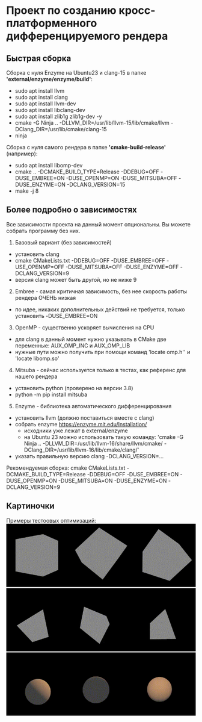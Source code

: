 # Проект по созданию кросс-платформенного дифференцируемого рендера

## Быстрая сборка

Сборка c нуля Enzyme на Ubuntu23 и clang-15 в папке **'external/enzyme/enzyme/build'**:
* sudo apt install llvm
* sudo apt install clang
* sudo apt install llvm-dev
* sudo apt install libclang-dev
* sudo apt install zlib1g zlib1g-dev -y
* cmake -G Ninja .. -DLLVM_DIR=/usr/lib/llvm-15/lib/cmake/llvm -DClang_DIR=/usr/lib/cmake/clang-15
* ninja

Сборка с нуля самого рендера в папке **'cmake-build-release'** (например):
* sudo apt install libomp-dev
* cmake .. -DCMAKE_BUILD_TYPE=Release -DDEBUG=OFF -DUSE_EMBREE=ON -DUSE_OPENMP=ON -DUSE_MITSUBA=OFF -DUSE_ENZYME=ON -DCLANG_VERSION=15
* make -j 8

## Более подробно о зависимостях

Все зависимости проекта на данный момент опциональны. Вы можете собрать программу
без них.

1) Базовый вариант (без зависимостей)
 - установить clang
 - cmake CMakeLists.txt -DDEBUG=OFF -DUSE_EMBREE=OFF -USE_OPENMP=OFF -DUSE_MITSUBA=OFF -DUSE_ENZYME=OFF -DCLANG_VERSION=9
 - версия clang может быть другой, но не ниже 9
2) Embree - самая критичная зависимость, без нее скорость работы рендера ОЧЕНЬ низкая
 - по идее, никаких дополнительных действий не требуется, только установить -DUSE_EMBREE=ON
3) OpenMP - существенно ускоряет вычисления на CPU
 - для clang в данный момент нужно указывать в CMake две переменные: AUX_OMP_INC и AUX_OMP_LIB
 - нужные пути можно получить при помощи команд 'locate omp.h'' и 'locate libomp.so' 
4) Mitsuba - сейчас используется только в тестах, как референс для нашего рендера
 - установить python (проверено на версии 3.8)
 - python -m pip install mitsuba
5) Enzyme - библиотека автоматического дифференцирования
 - установить llvm (должно поставиться вместе с clang)
 - собрать enzyme https://enzyme.mit.edu/Installation/
   * исходники уже лежат в external/enzyme
   * на Ubuntu 23 можно использовать такую команду: 'cmake -G Ninja .. -DLLVM_DIR=/usr/lib/llvm-16/share/llvm/cmake/ -DClang_DIR=/usr/lib/llvm-16/lib/cmake/clang/'  
 - указать правильную версию clang -DCLANG_VERSION=...

Рекомендуемая сборка:
cmake CMakeLists.txt -DCMAKE_BUILD_TYPE=Release -DDEBUG=OFF -DUSE_EMBREE=ON -DUSE_OPENMP=ON -DUSE_MITSUBA=ON -DUSE_ENZYME=ON -DCLANG_VERSION=9


## Картиночки

Примеры тестоовых оптимизаций:<br>
<img src="gifs/cube.gif"/> <br>
<img src="gifs/pyramid.gif"/> <br>
<img src="gifs/sphere.gif"/> <br>


